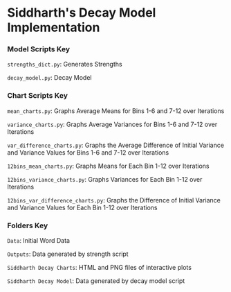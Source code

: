 # Siddharth's Decay Model Implementation

### Model Scripts Key
`strengths_dict.py`: Generates Strengths

`decay_model.py`: Decay Model

### Chart Scripts Key

`mean_charts.py`: Graphs Average Means for Bins 1-6 and 7-12 over Iterations

`variance_charts.py`: Graphs Average Variances for Bins 1-6 and 7-12 over Iterations

`var_difference_charts.py`: Graphs the Average Difference of Initial Variance and Variance Values for Bins 1-6 and 7-12 over Iterations

`12bins_mean_charts.py`: Graphs Means for Each Bin 1-12 over Iterations

`12bins_variance_charts.py`: Graphs Variances for Each Bin 1-12 over Iterations

`12bins_var_difference_charts.py`: Graphs the Difference of Initial Variance and Variance Values for Each Bin 1-12 over Iterations

### Folders Key
`Data`: Initial Word Data

`Outputs`: Data generated by strength script

`Siddharth Decay Charts`: HTML and PNG files of interactive plots 

`Siddharth Decay Model`: Data generated by decay model script
